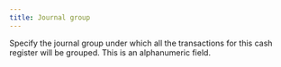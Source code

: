```yaml
---
title: Journal group
---
```



Specify the journal group under  which all the transactions for this cash register will be grouped. This  is an alphanumeric field.
